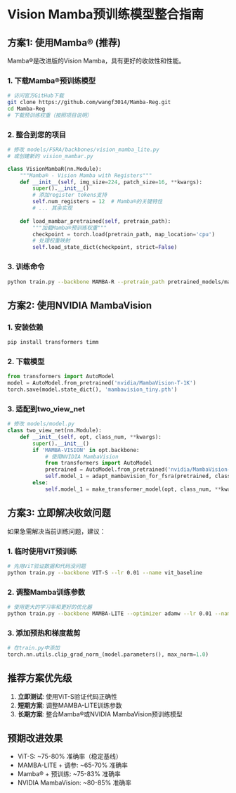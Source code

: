 
# Vision Mamba预训练模型整合指南

## 方案1: 使用Mamba® (推荐)

Mamba®是改进版的Vision Mamba，具有更好的收敛性和性能。

### 1. 下载Mamba®预训练模型
```bash
# 访问官方GitHub下载
git clone https://github.com/wangf3014/Mamba-Reg.git
cd Mamba-Reg
# 下载预训练权重（按照项目说明）
```

### 2. 整合到您的项目
```python
# 修改 models/FSRA/backbones/vision_mamba_lite.py
# 或创建新的 vision_mambar.py

class VisionMambaR(nn.Module):
    """Mamba® - Vision Mamba with Registers"""
    def __init__(self, img_size=224, patch_size=16, **kwargs):
        super().__init__()
        # 添加register tokens支持
        self.num_registers = 12  # Mamba®的关键特性
        # ... 其余实现
    
    def load_mambar_pretrained(self, pretrain_path):
        """加载Mamba®预训练权重"""
        checkpoint = torch.load(pretrain_path, map_location='cpu')
        # 处理权重映射
        self.load_state_dict(checkpoint, strict=False)
```

### 3. 训练命令
```bash
python train.py --backbone MAMBA-R --pretrain_path pretrained_models/mambar_small.pth --lr 0.0001 --name mambar_experiment
```

## 方案2: 使用NVIDIA MambaVision

### 1. 安装依赖
```bash
pip install transformers timm
```

### 2. 下载模型
```python
from transformers import AutoModel
model = AutoModel.from_pretrained('nvidia/MambaVision-T-1K')
torch.save(model.state_dict(), 'mambavision_tiny.pth')
```

### 3. 适配到two_view_net
```python
# 修改 models/model.py
class two_view_net(nn.Module):
    def __init__(self, opt, class_num, **kwargs):
        super().__init__()
        if 'MAMBA-VISION' in opt.backbone:
            # 使用NVIDIA MambaVision
            from transformers import AutoModel
            pretrained = AutoModel.from_pretrained('nvidia/MambaVision-T-1K')
            self.model_1 = adapt_mambavision_for_fsra(pretrained, class_num)
        else:
            self.model_1 = make_transformer_model(opt, class_num, **kwargs)
```

## 方案3: 立即解决收敛问题

如果急需解决当前训练问题，建议：

### 1. 临时使用ViT预训练
```bash
# 先用ViT验证数据和代码没问题
python train.py --backbone VIT-S --lr 0.01 --name vit_baseline
```

### 2. 调整Mamba训练参数
```bash
# 使用更大的学习率和更好的优化器
python train.py --backbone MAMBA-LITE --optimizer adamw --lr 0.01 --name mamba_fixed
```

### 3. 添加预热和梯度裁剪
```python
# 在train.py中添加
torch.nn.utils.clip_grad_norm_(model.parameters(), max_norm=1.0)
```

## 推荐方案优先级

1. **立即测试**: 使用ViT-S验证代码正确性
2. **短期方案**: 调整MAMBA-LITE训练参数  
3. **长期方案**: 整合Mamba®或NVIDIA MambaVision预训练模型

## 预期改进效果

- ViT-S: ~75-80% 准确率（稳定基线）
- MAMBA-LITE + 调参: ~65-70% 准确率
- Mamba® + 预训练: ~75-83% 准确率
- NVIDIA MambaVision: ~80-85% 准确率
